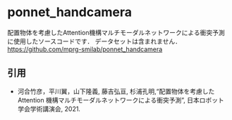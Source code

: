 # ponnet_handcamera

配置物体を考慮したAttention機構マルチモーダルネットワークによる衝突予測に使用したソースコードです．
データセットは含まれません．https://github.com/mprg-smilab/ponnet_handcamera

## 引用
* 河合竹彦，平川翼，山下隆義, 藤吉弘亘, 杉浦孔明,“配置物体を考慮した Attention 機構マルチモーダルネットワークによる衝突予測”, 日本ロボット学会学術講演会, 2021.
